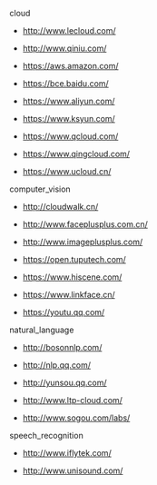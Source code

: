 cloud

- <http://www.lecloud.com/>

- <http://www.qiniu.com/>

- <https://aws.amazon.com/>

- <https://bce.baidu.com/>

- <https://www.aliyun.com/>

- <https://www.ksyun.com/>

- <https://www.qcloud.com/>

- <https://www.qingcloud.com/>

- <https://www.ucloud.cn/>

computer_vision

- <http://cloudwalk.cn/>

- <http://www.faceplusplus.com.cn/>

- <http://www.imageplusplus.com/>

- <https://open.tuputech.com/>

- <https://www.hiscene.com/>

- <https://www.linkface.cn/>

- <https://youtu.qq.com/>

natural_language

- <http://bosonnlp.com/>

- <http://nlp.qq.com/>

- <http://yunsou.qq.com/>

- <http://www.ltp-cloud.com/>

- <http://www.sogou.com/labs/>

speech_recognition

- <http://www.iflytek.com/>

- <http://www.unisound.com/>
